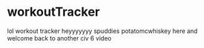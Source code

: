 # workoutTracker
lol workout tracker
heyyyyyyy spuddies potatomcwhiskey here and welcome back to another civ 6 video